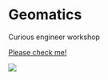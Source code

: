 # Geomatics
Curious engineer workshop

[Please check me!](https://medemir.github.io/Geomatics/bijgebouw%202021.html)

![](C:\Users\Gebruiker\Desktop\GITHUB\Geomatics\lib\comparison.png)



